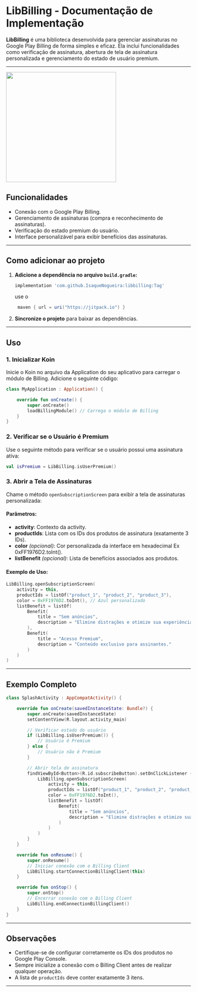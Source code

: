 # LibBilling - Documentação de Implementação

**LibBilling** é uma biblioteca desenvolvida para gerenciar assinaturas no Google Play Billing de forma simples e eficaz. Ela inclui funcionalidades como verificação de assinatura, abertura de tela de assinatura personalizada e gerenciamento do estado de usuário premium.

---

<img src="https://github.com/user-attachments/assets/5e9d44ef-8f2f-4191-84c3-a553f7c5bc0d" width="300">



## **Funcionalidades**

- Conexão com o Google Play Billing.
- Gerenciamento de assinaturas (compra e reconhecimento de assinaturas).
- Verificação do estado premium do usuário.
- Interface personalizável para exibir benefícios das assinaturas.

---

## **Como adicionar ao projeto**

1. **Adicione a dependência no arquivo `build.gradle`:**

   ```groovy
   implementation 'com.github.IsaqueNogueira:libbilling:Tag'
   ```

   use o
    ```groovy
     maven { url = uri("https://jitpack.io") }
    ```

3. **Sincronize o projeto** para baixar as dependências.

---

## **Uso**

### **1. Inicializar Koin**

Inicie o Koin no arquivo da Application do seu aplicativo para carregar o módulo de Billing. Adicione o seguinte código:
```kotlin
class MyApplication : Application() {

    override fun onCreate() {
        super.onCreate()
        loadBillingModule() // Carrega o módulo de Billing
    }
}
```

### **2. Verificar se o Usuário é Premium**

Use o seguinte método para verificar se o usuário possui uma assinatura ativa:

```kotlin
val isPremium = LibBilling.isUserPremium()
```

### **3. Abrir a Tela de Assinaturas**

Chame o método `openSubscriptionScreen` para exibir a tela de assinaturas personalizada:

#### Parâmetros:
- **activity**: Contexto da activity.
- **productIds**: Lista com os IDs dos produtos de assinatura (exatamente 3 IDs).
- **color** *(opcional)*: Cor personalizada da interface em hexadecimal Ex 0xFF1976D2.toInt().
- **listBenefit** *(opcional)*: Lista de benefícios associados aos produtos.

#### Exemplo de Uso:

```kotlin
LibBilling.openSubscriptionScreen(
    activity = this,
    productIds = listOf("product_1", "product_2", "product_3"),
    color = 0xFF1976D2.toInt(), // Azul personalizado
    listBenefit = listOf(
        Benefit(
            title = "Sem anúncios",
            description = "Elimine distrações e otimize sua experiência."
        ),
        Benefit(
            title = "Acesso Premium",
            description = "Conteúdo exclusivo para assinantes."
        )
    )
)
```

---

## **Exemplo Completo**

```kotlin
class SplashActivity : AppCompatActivity() {

    override fun onCreate(savedInstanceState: Bundle?) {
        super.onCreate(savedInstanceState)
        setContentView(R.layout.activity_main)

        // Verificar estado do usuário
        if (LibBilling.isUserPremium()) {
            // Usuário é Premium
        } else {
            // Usuário não é Premium
        }

        // Abrir tela de assinatura
        findViewById<Button>(R.id.subscribeButton).setOnClickListener {
            LibBilling.openSubscriptionScreen(
                activity = this,
                productIds = listOf("product_1", "product_2", "product_3"),
                color = 0xFF1976D2.toInt(),
                listBenefit = listOf(
                    Benefit(
                        title = "Sem anúncios",
                        description = "Elimine distrações e otimize sua experiência."
                    )
                )
            )
        }
    }

    override fun onResume() {
        super.onResume()
        // Iniciar conexão com o Billing Client
        LibBilling.startConnectionBillingClient(this)
    }

    override fun onStop() {
        super.onStop()
        // Encerrar conexão com o Billing Client
        LibBilling.endConnectionBillingClient()
    }
}
```

---

## **Observações**

- Certifique-se de configurar corretamente os IDs dos produtos no Google Play Console.
- Sempre inicialize a conexão com o Billing Client antes de realizar qualquer operação.
- A lista de `productIds` deve conter exatamente 3 itens.

---

